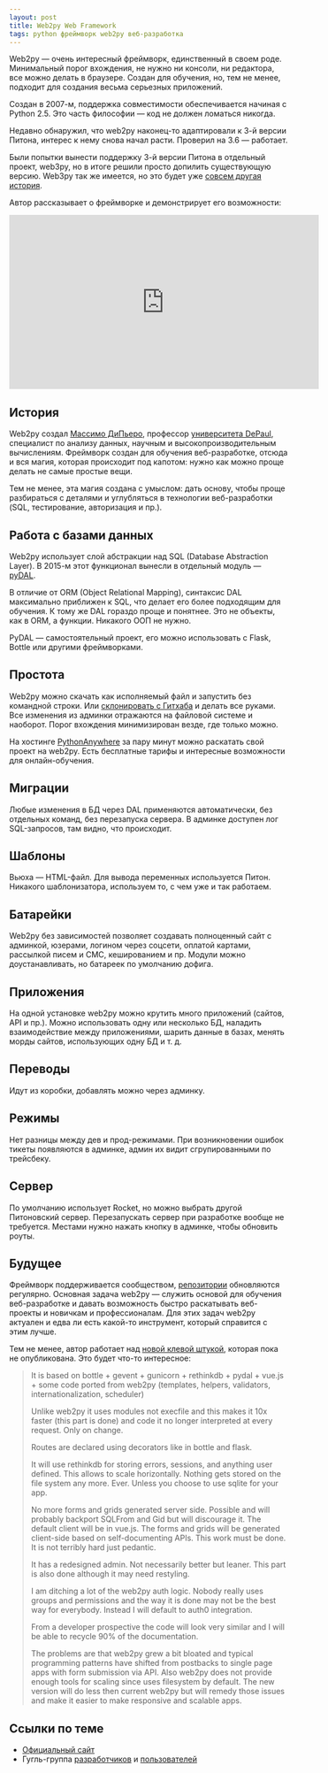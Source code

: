 ```yaml
---
layout: post
title: Web2py Web Framework
tags: python фреймворк web2py веб-разработка
---
```


Web2py — очень интересный фреймворк, единственный в своем роде. Минимальный порог вхождения, не нужно ни консоли, ни редактора, все можно делать в браузере. Создан для обучения, но, тем не менее, подходит для создания весьма серьезных приложений.

Создан в 2007-м, поддержка совместимости обеспечивается начиная с Python 2.5. Это часть философии — код не должен ломаться никогда.

Недавно обнаружил, что web2py наконец-то адаптировали к 3-й версии Питона, интерес к нему снова начал расти. Проверил на 3.6 — работает.

Были попытки вынести поддержку 3-й версии Питона в отдельный проект, web3py, но в итоге решили просто допилить существующую версию. Web3py так же имеется, но это будет уже [совсем другая история](#future).

Автор рассказывает о фреймворке и демонстрирует его возможности:

<iframe width="560" height="315" src="https://www.youtube.com/embed/M5IPlMe83yI" frameborder="0" allow="autoplay; encrypted-media" allowfullscreen></iframe>

## История
Web2py создал [Массимо ДиПьеро](http://mdipierro.github.io/DePaul/index.html), профессор [университета DePaul](http://www.cdm.depaul.edu/about/pages/people/facultyinfo.aspx?fid=343), специалист по анализу данных, научным и высокопроизводительным вычислениям. Фреймворк создан для обучения веб-разработке, отсюда и вся магия, которая происходит под капотом: нужно как можно проще делать не самые простые вещи.

Тем не менее, эта магия создана с умыслом: дать основу, чтобы проще разбираться с деталями и углубляться в технологии веб-разработки (SQL, тестирование, авторизация и пр.).

## Работа с базами данных
Web2py использует слой абстракции над SQL (Database Abstraction Layer). В 2015-м этот функционал вынесли в отдельный модуль — [pyDAL](https://github.com/web2py/pydal).

В отличие от ORM (Object Relational Mapping), синтаксис DAL максимально приближен к SQL, что делает его более подходящим для обучения. К тому же DAL гораздо проще и понятнее. Это не объекты, как в ORM, а функции. Никакого ООП не нужно.

PyDAL — самостоятельный проект, его можно использовать с Flask, Bottle или другими фреймворками.

## Простота
Web2py можно скачать как исполняемый файл и запустить без командной строки. Или [склонировать с Гитхаба](https://github.com/web2py/web2py) и делать все руками. Все изменения из админки отражаются на файловой системе и наоборот. Порог вхождения минимизирован везде, где только можно.

На хостинге [PythonAnywhere](https://www.pythonanywhere.com/) за пару минут можно раскатать свой проект на web2py. Есть бесплатные тарифы и интересные возможности для онлайн-обучения.

## Миграции
Любые изменения в БД через DAL применяются автоматически, без отдельных команд, без перезапуска сервера. В админке доступен лог SQL-запросов, там видно, что происходит.

## Шаблоны
Вьюха — HTML-файл. Для вывода переменных используется Питон. Никакого шаблонизатора, используем то, с чем уже и так работаем.

## Батарейки
Web2py без зависимостей позволяет создавать полноценный сайт с админкой, юзерами, логином через соцсети, оплатой картами, рассылкой писем и СМС, кешированием и пр. Модули можно доустанавливать, но батареек по умолчанию дофига.

## Приложения
На одной установке web2py можно крутить много приложений (сайтов, API и пр.). Можно использовать одну или несколько БД, наладить взаимодействие между приложениями, шарить данные в базах, менять морды сайтов, использующих одну БД и т. д.

## Переводы
Идут из коробки, добавлять можно через админку.

## Режимы
Нет разницы между дев и прод-режимами. При возникновении ошибок тикеты появляются в админке, админ их видит сгрупированными по трейсбеку.

## Сервер
По умолчанию использует Rocket, но можно выбрать другой Питоновский сервер. Перезапускать сервер при разработке вообще не требуется. Местами нужно нажать кнопку в админке, чтобы обновить роуты.

<span id="future"></span>
## Будущее
Фреймворк поддерживается сообществом, [репозитории](https://github.com/web2py) обновляются регулярно. Основная задача web2py — служить основой для обучения веб-разработке и давать возможность быстро раскатывать веб-проекты и новичкам и профессионалам. Для этих задач web2py актуален и едва ли есть какой-то инструмент, который справится с этим лучше.

Тем не менее, автор работает над [новой клевой штукой](https://groups.google.com/d/msg/web2py/89a846kPeGA/nUpNJB_VCAAJ), которая пока не опубликована. Это будет что-то интересное:

<blockquote class="blockquote">
<p>It is based on bottle + gevent + gunicorn + rethinkdb + pydal + vue.js + some code ported from web2py (templates, helpers, validators, internationalization, scheduler)</p>

<p>Unlike web2py it uses modules not execfile and this makes it 10x faster (this part is done) and code it no longer interpreted at every request. Only on change.</p>

<p>Routes are declared using decorators like in bottle and flask.</p>

<p>It will use rethinkdb for storing errors, sessions, and anything user defined. This allows to scale horizontally. Nothing gets stored on the file system any more. Ever. Unless you choose to use sqlite for your app.</p>

<p>No more forms and grids generated server side. Possible and will probably backport SQLFrom and Gid but will discourage it. The default client will be in vue.js. The forms and grids will be generated client-side based on self-documenting APIs. This work must be done. It is not terribly hard just pedantic.</p>

<p>It has a redesigned admin. Not necessarily better but leaner. This part is also done although it may need restyling.</p>

<p>I am ditching a lot of the web2py auth logic. Nobody really uses groups and permissions and the way it is done may not be the best way for everybody. Instead I will default to auth0 integration.</p>

<p>From a developer prospective the code will look very similar and I will be able to recycle 90% of the documentation.</p>

<p>The problems are that web2py grew a bit bloated and typical programming patterns have shifted from postbacks to single page apps with form submission via API. Also web2py does not provide enough tools for scaling since uses filesystem by default. The new version will do less then current web2py but will remedy those issues and make it easier to make responsive and scalable apps.</p>
</blockquote>

## Ссылки по теме
- [Официальный сайт](http://www.web2py.com/)
- Гугль-группа [разработчиков](https://groups.google.com/forum/#!forum/web2py-developers) и [пользователей](https://groups.google.com/forum/#!forum/web2py)